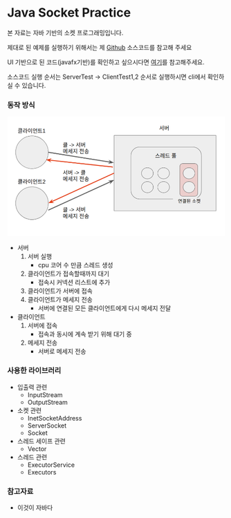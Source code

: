 # Java Socket Practice

본 자료는 자바 기반의 소켓 프로그래밍입니다.

제대로 된 예제를 실행하기 위해서는 제 [Github](https://github.com/griffinGC/java_socket_practice) 소스코드를 참고해 주세요

UI 기반으로 된 코드(javafx기반)를 확인하고 싶으시다면 [여기](https://github.com/griffinGC/Java_ChatProgram)를 참고해주세요.

소스코드 실행 순서는 ServerTest -> ClientTest1,2 순서로 실행하시면 cli에서 확인하실 수 있습니다.

### 동작 방식

![구조](소켓.png)

- 서버
  1. 서버 실행
     - cpu 코어 수 만큼 스레드 생성
  2. 클라이언트가 접속할때까지 대기
     - 접속시 커넥션 리스트에 추가
  3. 클라이언트가 서버에 접속
  4. 클라이언트가 메세지 전송
     - 서버에 연결된 모든 클라이언트에게 다시 메세지 전달
- 클라이언트
  1. 서버에 접속
     - 접속과 동시에 계속 받기 위해 대기 중
  2. 메세지 전송
     - 서버로 메세지 전송

### 사용한 라이브러리

- 입출력 관련
  - InputStream
  - OutputStream
- 소켓 관련
  - InetSocketAddress
  - ServerSocket
  - Socket
- 스레드 세이프 관련
  - Vector
- 스레드 관련
  - ExecutorService
  - Executors



### 참고자료

- 이것이 자바다
